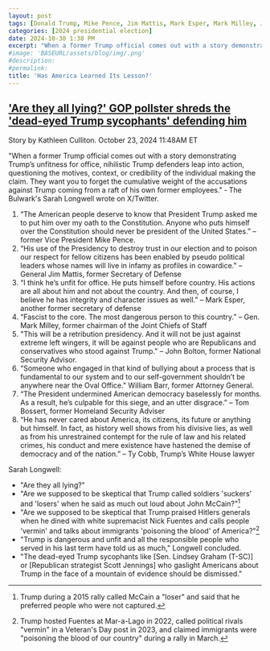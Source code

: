 ```yaml
---
layout: post
tags: [Donald Trump, Mike Pence, Jim Mattis, Mark Esper, Mark Milley, John Bolton, William Barr, Tom Bossert, Ty Cobb]
categories: [2024 presidential election]
date: 2024-10-30 1:38 PM
excerpt: "When a former Trump official comes out with a story demonstrating Trump’s unfitness for office, nihilistic Trump defenders leap into action, questioning the motives, context, or credibility of the individual making the claim. They want you to forget the cumulative weight of the accusations against Trump coming from a raft of his own former employees. ‐ The Bulwark's Sarah Longwell"
#image: 'BASEURL/assets/blog/img/.png'
#description:
#permalink:
title: 'Has America Learned Its Lesson?'
---
```



## ['Are they all lying?' GOP pollster shreds the 'dead-eyed Trump sycophants' defending him](https://www.rawstory.com/general-kelly-trump-hitler-longwell/)

Story by Kathleen Culliton. October 23, 2024 11:48AM ET

"When a former Trump official comes out with a story demonstrating Trump’s unfitness for office, nihilistic Trump defenders leap into action, questioning the motives, context, or credibility of the individual making the claim. They want you to forget the cumulative weight of the accusations against Trump coming from a raft of his own former employees." ‐ The Bulwark's Sarah Longwell wrote on X/Twitter. 

1. “The American people deserve to know that President Trump asked me to put him over my oath to the Constitution. Anyone who puts himself over the Constitution should never be president of the United States.” – former Vice President Mike Pence.
2. “His use of the Presidency to destroy trust in our election and to poison our respect for fellow citizens has been enabled by pseudo political leaders whose names will live in infamy as profiles in cowardice." – General Jim Mattis, former Secretary of Defense
3. “I think he’s unfit for office. He puts himself before country. His actions are all about him and not about the country. And then, of course, I believe he has integrity and character issues as well.” – Mark Esper, another former secretary of defense
4. “Fascist to the core. The most dangerous person to this country.” – Gen. Mark Milley, former chairman of the Joint Chiefs of Staff 
5. "This will be a retribution presidency. And it will not be just against extreme left wingers, it will be against people who are Republicans and conservatives who stood against Trump." – John Bolton, former National Security Advisor. 
6. “Someone who engaged in that kind of bullying about a process that is fundamental to our system and to our self-government shouldn’t be anywhere near the Oval Office." William Barr, former Attorney General.
7. “The President undermined American democracy baselessly for months. As a result, he’s culpable for this siege, and an utter disgrace.” – Tom Bossert, former Homeland Security Adviser 
8. “He has never cared about America, its citizens, its future or anything but himself. In fact, as history well shows from his divisive lies, as well as from his unrestrained contempt for the rule of law and his related crimes, his conduct and mere existence have hastened the demise of democracy and of the nation.” – Ty Cobb, Trump’s White House lawyer 

Sarah Longwell:

- "Are they all lying?"
- "Are we supposed to be skeptical that Trump called soldiers 'suckers' and 'losers' when he said as much out loud about John McCain?"[^31]
- "Are we supposed to be skeptical that Trump praised Hitlers generals when he dined with white supremacist Nick Fuentes and calls people 'vermin' and talks about immigrants 'poisoning the blood' of America?"[^32]
- "Trump is dangerous and unfit and all the responsible people who served in his last term have told us as much," Longwell concluded.
- "The dead-eyed Trump sycophants like [Sen. Lindsey Graham (T-SC)] or [Republican strategist Scott Jennings] who gaslight Americans about Trump in the face of a mountain of evidence should be dismissed."

[^31]: Trump during a 2015 rally called McCain a "loser" and said that he preferred people who were not captured.

[^32]: Trump hosted Fuentes at Mar-a-Lago in 2022, called political rivals "vermin" in a Veteran's Day post in 2023, and claimed immigrants were "poisoning the blood of our country" during a rally in March.

